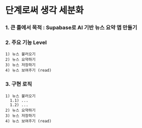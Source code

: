 # 단계로써 생각 세분화

### 1. 큰 틀에서 목적 : Supabase로 AI 기반 뉴스 요약 앱 만들기

### 2. 주요 기능 Level

```
1) 뉴스 불러오기
2) 뉴스 요약하기
3) 뉴스 저장하기
4) 뉴스 보여주기 (read)
```

### 3. 구현 로직

```
1) 뉴스 불러오기
  1.1) ...
  1.2) ...
2) 뉴스 요약하기
3) 뉴스 저장하기
4) 뉴스 보여주기 (read)
```

